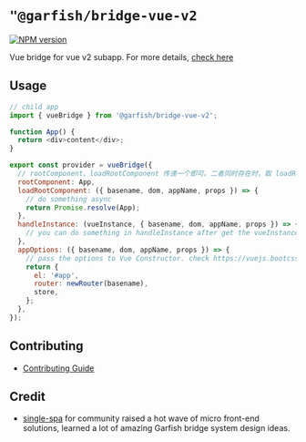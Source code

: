 # `"@garfish/bridge-vue-v2`

[![NPM version](https://img.shields.io/npm/v/@garfish/bridge-vue-v2.svg?style=flat-square)](https://www.npmjs.com/package/@garfish/bridge-vue-v2)

Vue bridge for vue v2 subapp. For more details, [check here](https://www.garfishjs.org/guide/bridge)
## Usage

```js
// child app
import { vueBridge } from '@garfish/bridge-vue-v2';

function App() {
  return <div>content</div>;
}

export const provider = vueBridge({
  // rootComponent、loadRootComponent 传递一个即可。二者同时存在时，取 loadRootComponent 的返回值值作为 root component.
  rootComponent: App,
  loadRootComponent: ({ basename, dom, appName, props }) => {
    // do something async
    return Promise.resolve(App);
  },
  handleInstance: (vueInstance, { basename, dom, appName, props }) => {
    // you can do something in handleInstance after get the vueInstance
  },
  appOptions: ({ basename, dom, appName, props }) => {
    // pass the options to Vue Constructor. check https://vuejs.bootcss.com/api/#%E9%80%89%E9%A1%B9-%E6%95%B0%E6%8D%AE
    return {
      el: '#app',
      router: newRouter(basename),
      store,
    };
  },
});

```

## Contributing

- [Contributing Guide](https://github.com/modern-js-dev/garfish/blob/main/CONTRIBUTING.md)

## Credit

- [single-spa](https://github.com/single-spa/single-spa) for community raised a hot wave of micro front-end solutions, learned a lot of amazing Garfish bridge system design ideas.
